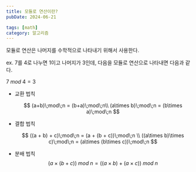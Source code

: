 ```yaml
---
title: 모듈로 연산이란?
pubDate: 2024-06-21

tags: [math]
category: 알고리즘
---
```


모듈로 연산은 나머지를 수학적으로 나타내기 위해서 사용한다.

ex. 7를 4로 나누면 1이고 나머지가 3인데, 다음을 모듈로 연산으로 나타내면 다음과 같다.

$7\;mod\;4=3$

- 교환 법칙

  $$
  (a+b)\;mod\;n = (b+a)\;mod\;n\\
  (a\times b)\;mod\;n = (b\times a)\;mod\;n
  $$

- 결합 법칙

  $$
  ((a + b) + c)\;mod\;n = (a + (b + c))\;mod\;n \\
  ((a\times b)\times c)\;mod\;n = (a\times (b\times c))\;mod\;n
  $$

- 분배 법칙
  $$
  (a \times (b + c))\;mod\;n = ((a\times b) + (a\times c))\;mod\;n
  $$
